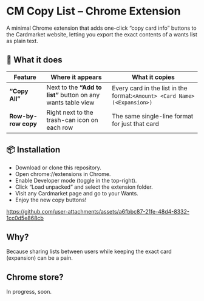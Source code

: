 # CM Copy List – Chrome Extension

A minimal Chrome extension that adds one-click “copy card info” buttons to the Cardmarket website, letting you export the exact contents of a wants list as plain text.

## 🚀 What it does

| Feature             | Where it appears                                       | What it copies                                                                  |
| ------------------- | ------------------------------------------------------ | ------------------------------------------------------------------------------- |
| **“Copy All”**      | Next to the **“Add to list”** button on any wants table view | Every card in the list in the format:`<Amount> <Card Name> (<Expansion>)` |
| **Row-by-row copy** | Right next to the trash-can icon on each row           | The same single-line format for just that card                                  |

## 📦 Installation

- Download or clone this repository.
- Open chrome://extensions in Chrome.
- Enable Developer mode (toggle in the top-right).
- Click “Load unpacked” and select the extension folder.
- Visit any Cardmarket page and go to your Wants.
- Enjoy the new copy buttons!

<https://github.com/user-attachments/assets/a6fbbc87-21fe-48d4-8332-1cc0d5e868cb>

## Why?

Because sharing lists between users while keeping the exact card (expansion) can be a pain.

## Chrome store?

In progress, soon.
